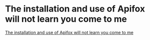 # The installation and use of Apifox will not learn you come to me
[The installation and use of Apifox will not learn you come to me](https://aiwithcloud.com/2022/09/19/the_installation_and_use_of_apifox_will_not_learn_you_come_to_me/)